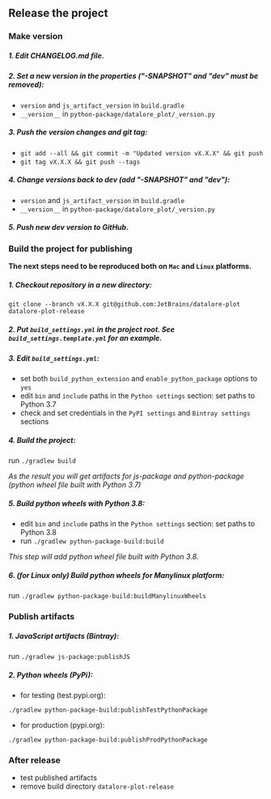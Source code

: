## Release the project


### Make version


##### 1. Edit CHANGELOG.md file.

##### 2. Set a new version in the properties (_"-SNAPSHOT"_ and _"dev"_ must be removed): 

 - `version` and `js_artifact_version` in `build.gradle` 
 - `__version__` in `python-package/datalore_plot/_version.py`
  
##### 3. Push the version changes and git tag:
         
 - `git add --all && git commit -m "Updated version vX.X.X" && git push`
 - `git tag vX.X.X && git push --tags`

##### 4. Change versions back to dev (add _"-SNAPSHOT"_ and _"dev"_):

 - `version` and `js_artifact_version` in `build.gradle` 
 - `__version__` in `python-package/datalore_plot/_version.py`

##### 5. Push new dev version to GitHub.


 
### Build the project for publishing

**The next steps need to be reproduced both on `Mac` and `Linux` platforms.**

##### 1. Checkout repository in a new directory: 

 `git clone --branch vX.X.X git@github.com:JetBrains/datalore-plot datalore-plot-release`

##### 2. Put `build_settings.yml` in the project root. See `build_settings.template.yml` for an example.

##### 3. Edit `build_settings.yml`:

 - set both `build_python_extension` and `enable_python_package` options to `yes`
 - edit `bin` and `include` paths in the `Python settings` section: set paths to Python 3.7
 - check and set credentials in the `PyPI settings` and `Bintray settings` sections

##### 4. Build the project:

run `./gradlew build`

_As the result you will get artifacts for js-package and python-package (python wheel file built with Python 3.7)_

##### 5. Build python wheels with Python 3.8:

 - edit `bin` and `include` paths in the `Python settings` section: set paths to Python 3.8
 - run `./gradlew python-package-build:build`
 
_This step will add python wheel file built with Python 3.8._


##### 6. _(for Linux only)_ Build python wheels for Manylinux platform:

run `./gradlew python-package-build:buildManylinuxWheels`


### Publish artifacts

##### 1. JavaScript artifacts (Bintray):

run `./gradlew js-package:publishJS`

##### 2. Python wheels (PyPi):

 - for testing (test.pypi.org):
 
 `./gradlew python-package-build:publishTestPythonPackage`

 - for production (pypi.org):
 
 `./gradlew python-package-build:publishProdPythonPackage`


### After release

 - test published artifacts
 - remove build directory `datalore-plot-release`
